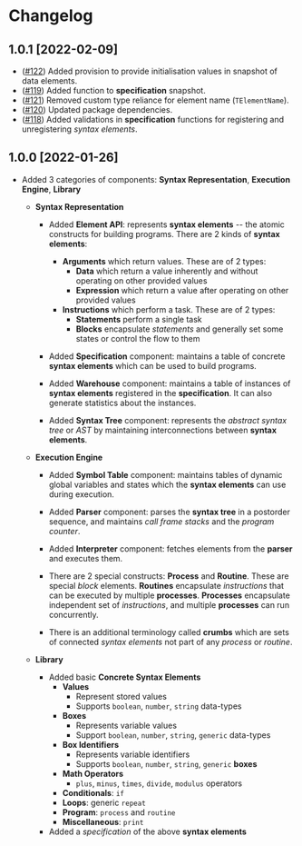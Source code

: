# Changelog

## 1.0.1 [2022-02-09]

- ([#122](https://github.com/sugarlabs/musicblocks-v4-lib/pull/122))
Added provision to provide initialisation values in snapshot of data elements.
- ([#119](https://github.com/sugarlabs/musicblocks-v4-lib/pull/119))
Added function to **specification** snapshot.
- ([#121](https://github.com/sugarlabs/musicblocks-v4-lib/pull/121))
Removed custom type reliance for element name (`TElementName`).
- ([#120](https://github.com/sugarlabs/musicblocks-v4-lib/pull/120))
Updated package dependencies.
- ([#118](https://github.com/sugarlabs/musicblocks-v4-lib/pull/118))
Added validations in **specification** functions for registering and unregistering _syntax elements_.

## 1.0.0 [2022-01-26]

- Added 3 categories of components: **Syntax Representation**, **Execution Engine**, **Library**

  - **Syntax Representation**

    - Added **Element API**: represents **syntax elements** -- the atomic constructs for building
    programs. There are 2 kinds of **syntax elements**:
      - **Arguments** which return values. These are of 2 types:
        - **Data** which return a value inherently and without operating on other provided values
        - **Expression** which return a value after operating on other provided values
      - **Instructions** which perform a task. These are of 2 types:
        - **Statements** perform a single task
        - **Blocks** encapsulate _statements_ and generally set some states or control the flow to them

    - Added **Specification** component: maintains a table of concrete **syntax elements** which can
    be used to build programs.
    - Added **Warehouse** component: maintains a table of instances of **syntax elements** registered
    in the **specification**. It can also generate statistics about the instances.
    - Added **Syntax Tree** component: represents the _abstract syntax tree_ or _AST_ by maintaining
    interconnections between **syntax elements**.

  - **Execution Engine**

    - Added **Symbol Table** component: maintains tables of dynamic global variables and states which
    the **syntax elements** can use during execution.
    - Added **Parser** component: parses the **syntax tree** in a postorder sequence, and maintains
    _call frame stacks_ and the _program counter_.
    - Added **Interpreter** component: fetches elements from the **parser** and executes them.

    - There are 2 special constructs: **Process** and **Routine**. These are special _block_ elements.
    **Routines** encapsulate _instructions_ that can be executed by multiple **processes**. **Processes**
    encapsulate independent set of _instructions_, and multiple **processes** can run concurrently.
    - There is an additional terminology called **crumbs** which are sets of connected _syntax elements_
    not part of any _process_ or _routine_.

  - **Library**

    - Added basic **Concrete Syntax Elements**
      - **Values**
        - Represent stored values
        - Supports `boolean`, `number`, `string` data-types
      - **Boxes**
        - Represents variable values
        - Support `boolean`, `number`, `string`, `generic` data-types
      - **Box Identifiers**
        - Represents variable identifiers
        - Supports `boolean`, `number`, `string`, `generic` **boxes**
      - **Math Operators**
        - `plus`, `minus`, `times`, `divide`, `modulus` operators
      - **Conditionals**: `if`
      - **Loops**: generic `repeat`
      - **Program**: `process` and `routine`
      - **Miscellaneous**: `print`
    - Added a _specification_ of the above **syntax elements**
